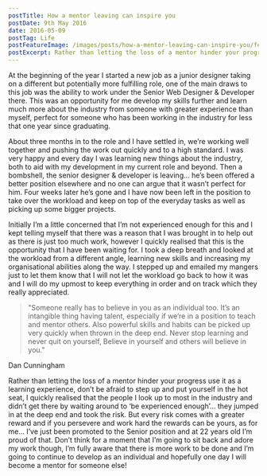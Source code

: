 ```yaml
---
postTitle: How a mentor leaving can inspire you
postDate: 9th May 2016
date: 2016-05-09
postTag: Life
postFeatureImage: /images/posts/how-a-mentor-leaving-can-inspire-you/feature.jpg
postExcerpt: Rather than letting the loss of a mentor hinder your progress use it as a learning experience, don’t be afraid to step up and put yourself in the hot seat.
---
```


At the beginning of the year I started a new job as a junior designer taking on a different but potentially more fulfilling role, one of the main draws to this job was the ability to work under the Senior Web Designer & Developer there. This was an opportunity for me develop my skills further and learn much more about the industry from someone with greater experience than myself, perfect for someone who has been working in the industry for less that one year since graduating.

About three months in to the role and I have settled in, we’re working well together and pushing the work out quickly and to a high standard. I was very happy and every day I was learning new things about the industry, both to aid with my development in my current role and beyond. Then a bombshell, the senior designer & developer is leaving… he’s been offered a better position elsewhere and no one can argue that it wasn’t perfect for him. Four weeks later he’s gone and I have now been left in the position to take over the workload and keep on top of the everyday tasks as well as picking up some bigger projects.

Initially I’m a little concerned that I’m not experienced enough for this and I kept telling myself that there was a reason that I was brought in to help out as there is just too much work, however I quickly realised that this is the opportunity that I have been waiting for. I took a deep breath and looked at the workload from a different angle, learning new skills and increasing my organisational abilities along the way. I stepped up and emailed my mangers just to let them know that I will not let the workload go back to how it was and I will do my upmost to keep everything in order and on track which they really appreciated.

> "Someone really has to believe in you as an individual too. It’s an intangible thing having talent, especially if we’re in a position to teach and mentor others. Also powerful skills and habits can be picked up very quickly when thrown in the deep end. Never stop learning and never quit on yourself, Believe in yourself and others will believe in you."

Dan Cunningham

Rather than letting the loss of a mentor hinder your progress use it as a learning experience, don’t be afraid to step up and put yourself in the hot seat, I quickly realised that the people I look up to most in the industry and didn’t get there by waiting around to ‘be experienced enough’… they jumped in at the deep end and took the risk. But every risk comes with a greater reward and if you persevere and work hard the rewards can be yours, as for me… I’ve just been promoted to the Senior position and at 22 years old I’m proud of that. Don’t think for a moment that I’m going to sit back and adore my work though, I’m fully aware that there is more work to be done and I’m going to continue to develop as an individual and hopefully one day I will become a mentor for someone else!
